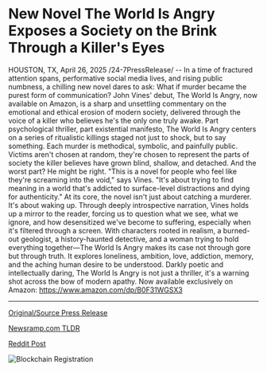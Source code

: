 # New Novel The World Is Angry Exposes a Society on the Brink Through a Killer's Eyes

HOUSTON, TX, April 26, 2025 /24-7PressRelease/ -- In a time of fractured attention spans, performative social media lives, and rising public numbness, a chilling new novel dares to ask: What if murder became the purest form of communication? John Vines' debut, The World Is Angry, now available on Amazon, is a sharp and unsettling commentary on the emotional and ethical erosion of modern society, delivered through the voice of a killer who believes he's the only one truly awake.  Part psychological thriller, part existential manifesto, The World Is Angry centers on a series of ritualistic killings staged not just to shock, but to say something. Each murder is methodical, symbolic, and painfully public. Victims aren't chosen at random, they're chosen to represent the parts of society the killer believes have grown blind, shallow, and detached.  And the worst part? He might be right.  "This is a novel for people who feel like they're screaming into the void," says Vines. "It's about trying to find meaning in a world that's addicted to surface-level distractions and dying for authenticity."  At its core, the novel isn't just about catching a murderer. It's about waking up. Through deeply introspective narration, Vines holds up a mirror to the reader, forcing us to question what we see, what we ignore, and how desensitized we've become to suffering, especially when it's filtered through a screen.  With characters rooted in realism, a burned-out geologist, a history-haunted detective, and a woman trying to hold everything together—The World Is Angry makes its case not through gore but through truth. It explores loneliness, ambition, love, addiction, memory, and the aching human desire to be understood.  Darkly poetic and intellectually daring, The World Is Angry is not just a thriller, it's a warning shot across the bow of modern apathy.  Now available exclusively on Amazon: https://www.amazon.com/dp/B0F31WGSX3 

---

[Original/Source Press Release](https://www.24-7pressrelease.com/press-release/522229/new-novel-the-world-is-angry-exposes-a-society-on-the-brink-through-a-killers-eyes)
                    

[Newsramp.com TLDR](https://newsramp.com/curated-news/the-world-is-angry-a-thought-provoking-novel-on-murder-as-communication-in-modern-society/5869da788127694cacc593db57c3323e) 

 



[Reddit Post](https://www.reddit.com/r/BookNews/comments/1k878f9/the_world_is_angry_a_thoughtprovoking_novel_on/) 



![Blockchain Registration](https://cdn.newsramp.app/24-7PressRelease/qrcode/254/26/joincWoZ.webp)